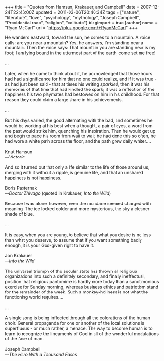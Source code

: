 +++
title = "Quotes from Hamsun, Krakauer, and Campbell"
date = 2007-12-24T22:46:00Z
updated = 2011-03-06T20:40:34Z
tags = ["nature", "literature", "love", "psychology", "mythology", "Joseph Campbell", "Presidential race", "religion", "solitude"]
blogimport = true
[author]
	name = "Ryan McCarl"
	uri = "https://plus.google.com/+RyanMcCarl"
+++

He wanders eastward, toward the sun, he comes to a mountain.  A voice calls: are you near a mountain?  Yes, he answers, I'm standing near a mountain.  Then the voice says: That mountain you are standing near is my foot; I am lying bound in the uttermost part of the earth, come set me free!<br /><br />...<br /><br />Later, when he came to think about it, he acknowledged that those hours had had a significance for him that no one could realize, and if it was true - as had just been said - that at times his writing <span style="font-style: italic;">sparkled</span>, then it was his memories of that time that had kindled the spark; it was a reflection of the happiness his two playmates had bestowed on him in his childhood.  For that reason they could claim a large share in his achievements.<br /><br />...<br /><br />But his days varied, the good alternating with the bad, and sometimes he would be working at his best when a thought, a pair of eyes, a word from the past would strike him, quenching his inspiration.  Then he would get up and begin to pace his room from wall to wall; he had done this so often, he had worn a white path across the floor, and the path grew daily whiter....<br /><br />Knut Hamsun<br />--<span style="font-style: italic;">Victoria</span><br /><br />And so it turned out that only a life similar to the life of those around us, merging with it without a ripple, is genuine life, and that an unshared happiness is not happiness.<br /><br />Boris Pasternak<br />--<span style="font-style: italic;">Doctor Zhivago</span> (quoted in Krakauer, <span style="font-style: italic;">Into the Wild</span>)<br /><br />Because I was alone, however, even the mundane seemed charged with meaning.  The ice looked colder and more mysterious, the sky a cleaner shade of blue.<br /><br />...<br /><br />It is easy, when you are young, to believe that what you desire is no less than what you deserve, to assume that if you want something badly enough, it is your God-given right to have it.<br /><br />Jon Krakauer<br />--<span style="font-style: italic;">Into the Wild</span><br /><br />The universal triumph of the secular state has thrown all religious organizations into such a definitely secondary, and finally ineffectual, position that religious pantomime is hardly more today than a sanctimonious exercise for Sunday morning, whereas business ethics and patriotism stand for the remainder of the week.  Such a monkey-holiness is not what the functioning world requires....<br /><br />...<br /><br />A single song is being inflected through all the colorations of the human choir.  General propaganda for one or another of the local solutions is superfluous - or much rather, a menace.  The way to become human is to learn to recognize the lineaments of God in all of the wonderful modulations of the face of man.<br /><br />Joseph Campbell<br />--<span style="font-style: italic;">The Hero With a Thousand Faces</span>
